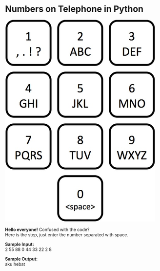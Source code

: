 # Numbers on Telephone in Python

![Telephone](keypad.jpg)

**Hello everyone!** Confused with the code?\
Here is the step, just enter the number separated with space.

**Sample Input:**\
2 55 88 0 44 33 22 2 8

**Sample Output:**\
aku hebat
